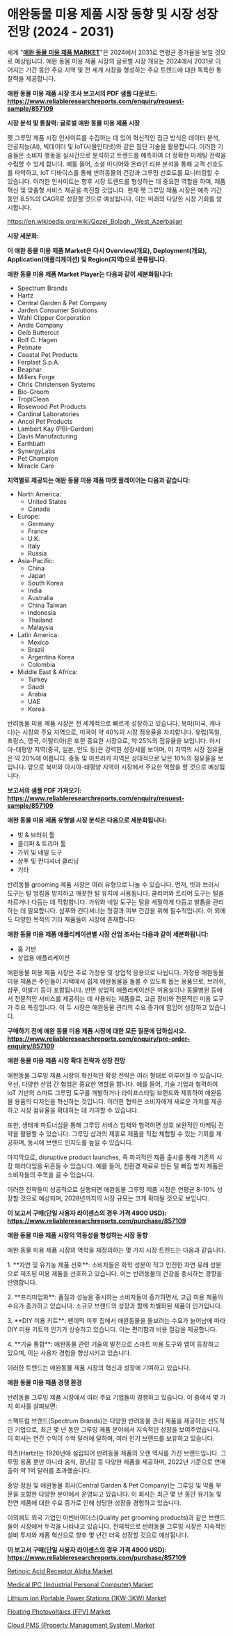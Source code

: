 <p><h1>애완동물 미용 제품 시장 동향 및 시장 성장 전망 (2024 - 2031)</h1></p><p>세계 "<strong><a href="https://www.reliableresearchreports.com/pet-grooming-products-r857109?utm_campaign=105&utm_medium=8&utm_source=Github&utm_content=ia&utm_term=08102024&utm_id=pet-grooming-products">애완 동물 미용 제품 MARKET</a></strong>"은 2024에서 2031로 연평균 증가율을 보일 것으로 예상됩니다. 애완 동물 미용 제품 시장의 글로벌 시장 개요는 2024에서 2031로 이어지는 기간 동안 주요 지역 및 전 세계 시장을 형성하는 주요 트렌드에 대한 독특한 통찰력을 제공합니다.</p>
<p><strong>애완 동물 미용 제품 시장 조사 보고서의 PDF 샘플 다운로드: <a href="https://www.reliableresearchreports.com/enquiry/request-sample/857109?utm_campaign=105&utm_medium=8&utm_source=Github&utm_content=ia&utm_term=08102024&utm_id=pet-grooming-products">https://www.reliableresearchreports.com/enquiry/request-sample/857109</a></strong></p>
<p><strong>시장 분석 및 통찰력: 글로벌 애완 동물 미용 제품 시장</strong></p>
<p><p>펫 그루밍 제품 시장 인사이트를 수집하는 데 있어 혁신적인 접근 방식은 데이터 분석, 인공지능(AI), 빅데이터 및 IoT(사물인터넷)와 같은 첨단 기술을 활용합니다. 이러한 기술들은 소비자 행동을 실시간으로 분석하고 트렌드를 예측하여 더 정확한 마케팅 전략을 수립할 수 있게 합니다. 예를 들어, 소셜 미디어와 온라인 리뷰 분석을 통해 고객 선호도를 파악하고, IoT 디바이스를 통해 반려동물의 건강과 그루밍 선호도를 모니터링할 수 있습니다. 이러한 인사이트는 향후 시장 트렌드를 형성하는 데 중요한 역할을 하여, 제품 혁신 및 맞춤형 서비스 제공을 촉진할 것입니다. 현재 펫 그루밍 제품 시장은 예측 기간 동안 8.5%의 CAGR로 성장할 것으로 예상됩니다. 이는 미래의 다양한 시장 기회를 암시합니다.</p></p>
<p><a href="%7CAUTHORITHY_DOMAIN_URL%7C?utm_campaign=105&utm_medium=8&utm_source=Github&utm_content=ia&utm_term=08102024&utm_id=pet-grooming-products">https://en.wikipedia.org/wiki/Qezel_Bolagh,_West_Azerbaijan</a></p>
<p><strong>시장 세분화:</strong></p>
<p><strong>이 애완 동물 미용 제품 Market은 다시 Overview(개요), Deployment(개요), Application(애플리케이션) 및 Region(지역)으로 분류됩니다.</strong></p>
<p><strong>애완 동물 미용 제품 Market Player는 다음과 같이 세분화됩니다:</strong></p>
<p><ul><li>Spectrum Brands</li><li>Hartz</li><li>Central Garden & Pet Company</li><li>Jarden Consumer Solutions</li><li>Wahl Clipper Corporation</li><li>Andis Company</li><li>Geib Buttercut</li><li>Rolf C. Hagen</li><li>Petmate</li><li>Coastal Pet Products</li><li>Ferplast S.p.A.</li><li>Beaphar</li><li>Millers Forge</li><li>Chris Christensen Systems</li><li>Bio-Groom</li><li>TropiClean</li><li>Rosewood Pet Products</li><li>Cardinal Laboratories</li><li>Ancol Pet Products</li><li>Lambert Kay (PBI-Gordon)</li><li>Davis Manufacturing</li><li>Earthbath</li><li>SynergyLabs</li><li>Pet Champion</li><li>Miracle Care</li></ul></p>
<p><strong>지역별로 제공되는 애완 동물 미용 제품 마켓 플레이어는 다음과 같습니다:</strong></p>
<p><ul>
    <li>
        North America:
        <ul>
            <li>United States</li>
            <li>Canada</li>
        </ul>
    </li>
    <li>
        Europe:
        <ul>
            <li>Germany</li>
            <li>France</li>
            <li>U.K.</li>
            <li>Italy</li>
            <li>Russia</li>
        </ul>
    </li>
    <li>
        Asia-Pacific:
        <ul>
            <li>China</li>
            <li>Japan</li>
            <li>South Korea</li>
            <li>India</li>
            <li>Australia</li>
            <li>China Taiwan</li>
            <li>Indonesia</li>
            <li>Thailand</li>
            <li>Malaysia</li>
        </ul>
    </li>
    <li>
        Latin America:
        <ul>
            <li>Mexico</li>
            <li>Brazil</li>
            <li>Argentina Korea</li>
            <li>Colombia</li>
        </ul>
    </li>
    <li>
        Middle East & Africa:
        <ul>
            <li>Turkey</li>
            <li>Saudi</li>
            <li>Arabia</li>
            <li>UAE</li>
            <li>Korea</li>
        </ul>
    </li>
    </ul></p>
<p><p>반려동물 미용 제품 시장은 전 세계적으로 빠르게 성장하고 있습니다. 북미(미국, 캐나다)는 시장의 주요 지역으로, 미국이 약 40%의 시장 점유율을 차지합니다. 유럽(독일, 프랑스, 영국, 이탈리아)은 또한 중요한 시장으로, 약 25%의 점유율을 보입니다. 아시아-태평양 지역(중국, 일본, 인도 등)은 강력한 성장세를 보이며, 이 지역의 시장 점유율은 약 20%에 이릅니다. 중동 및 아프리카 지역은 상대적으로 낮은 10%의 점유율을 보입니다. 앞으로 북미와 아시아-태평양 지역이 시장에서 주요한 역할을 할 것으로 예상됩니다.</p></p>
<p><strong>보고서의 샘플 PDF 가져오기: <a href="https://www.reliableresearchreports.com/enquiry/request-sample/857109?utm_campaign=105&utm_medium=8&utm_source=Github&utm_content=ia&utm_term=08102024&utm_id=pet-grooming-products">https://www.reliableresearchreports.com/enquiry/request-sample/857109</a></strong></p>
<p><strong>애완 동물 미용 제품 유형별 시장 분석은 다음으로 세분화됩니다:</strong></p>
<p><ul><li>빗 & 브러쉬 툴</li><li>클리퍼 & 트리머 툴</li><li>가위 및 네일 도구</li><li>샴푸 및 컨디셔너 클리닝</li><li>기타</li></ul></p>
<p><p>반려동물 grooming 제품 시장은 여러 유형으로 나눌 수 있습니다. 먼저, 빗과 브러시 도구는 털 엉킴을 방지하고 깨끗한 털 유지에 사용됩니다. 클리퍼와 트리머 도구는 털을 자르거나 다듬는 데 적합합니다. 가위와 네일 도구는 털을 세밀하게 다듬고 발톱을 관리하는 데 필요합니다. 샴푸와 컨디셔너는 청결과 피부 건강을 위해 필수적입니다. 이 외에도 다양한 목적의 기타 제품들이 시장에 존재합니다.</p></p>
<p><strong>애완 동물 미용 제품 애플리케이션별 시장 산업 조사는 다음과 같이 세분화됩니다:</strong></p>
<p><ul><li>홈 기반</li><li>상업용 애플리케이션</li></ul></p>
<p><p>애완동물 미용 제품 시장은 주로 가정용 및 상업적 응용으로 나뉩니다. 가정용 애완동물 미용 제품은 주인들이 자택에서 쉽게 애완동물을 돌볼 수 있도록 돕는 용품으로, 브러쉬, 샴푸, 이발기 등이 포함됩니다. 반면 상업적 애플리케이션은 미용실이나 동물병원 등에서 전문적인 서비스를 제공하는 데 사용되는 제품들로, 고급 장비와 전문적인 미용 도구가 주요 특징입니다. 이 두 시장은 애완동물 관리의 수요 증가에 힘입어 성장하고 있습니다.</p></p>
<p><strong>구매하기 전에 애완 동물 미용 제품 시장에 대한 모든 질문에 답하십시오. <a href="https://www.reliableresearchreports.com/enquiry/pre-order-enquiry/857109?utm_campaign=105&utm_medium=8&utm_source=Github&utm_content=ia&utm_term=08102024&utm_id=pet-grooming-products">https://www.reliableresearchreports.com/enquiry/pre-order-enquiry/857109</a></strong></p>
<p><strong>애완 동물 미용 제품 시장 확대 전략과 성장 전망</strong></p>
<p><p>애완동물 그루밍 제품 시장의 혁신적인 확장 전략은 여러 형태로 이루어질 수 있습니다. 우선, 다양한 산업 간 협업은 중요한 역할을 합니다. 예를 들어, 기술 기업과 협력하여 IoT 기반의 스마트 그루밍 도구를 개발하거나 라이프스타일 브랜드와 제휴하여 애완동물 용품의 디자인을 혁신하는 것입니다. 이러한 협력은 소비자에게 새로운 가치를 제공하고 시장 점유율을 확대하는 데 기여할 수 있습니다.</p><p>또한, 생태계 파트너십을 통해 그루밍 서비스 업체와 협력하면 상호 보완적인 마케팅 전략을 활용할 수 있습니다. 그루밍 샵과의 제휴로 제품을 직접 체험할 수 있는 기회를 제공하며, 동시에 브랜드 인지도를 높일 수 있습니다.</p><p>마지막으로, disruptive product launches, 즉 파괴적인 제품 출시를 통해 기존의 시장 패러다임을 뒤흔들 수 있습니다. 예를 들어, 친환경 재료로 만든 털 빠짐 방지 제품은 소비자들의 주목을 끌 수 있습니다.</p><p>이러한 전략들이 성공적으로 실행되면 애완동물 그루밍 제품 시장은 연평균 8-10% 성장할 것으로 예상되며, 2028년까지의 시장 규모는 크게 확대될 것으로 보입니다.</p></p>
<p><strong>이 보고서 구매(단일 사용자 라이센스의 경우 가격 4900 USD): <a href="https://www.reliableresearchreports.com/purchase/857109?utm_campaign=105&utm_medium=8&utm_source=Github&utm_content=ia&utm_term=08102024&utm_id=pet-grooming-products">https://www.reliableresearchreports.com/purchase/857109</a></strong></p>
<p><strong>애완 동물 미용 제품 시장의 역동성을 형성하는 시장 동향</strong></p>
<p><p>애완 동물 미용 제품 시장의 역학을 재정의하는 몇 가지 시장 트렌드는 다음과 같습니다.</p><p>1. **자연 및 유기농 제품 선호**: 소비자들은 화학 성분이 적고 안전한 자연 유래 성분으로 제조된 미용 제품을 선호하고 있습니다. 이는 반려동물의 건강을 중시하는 경향을 반영합니다.</p><p>2. **프리미엄화**: 품질과 성능을 중시하는 소비자들이 증가하면서, 고급 미용 제품의 수요가 증가하고 있습니다. 소규모 브랜드의 성장과 함께 차별화된 제품이 인기입니다.</p><p>3. **DIY 미용 키트**: 팬데믹 이후 집에서 애완동물을 돌보려는 수요가 늘어남에 따라 DIY 미용 키트의 인기가 상승하고 있습니다. 이는 편리함과 비용 절감을 제공합니다.</p><p>4. **기술 통합**: 애완동물 관련 기술의 발전으로 스마트 미용 도구와 앱이 등장하고 있으며, 이는 사용자 경험을 향상시키고 있습니다.</p><p>이러한 트렌드는 애완동물 제품 시장의 혁신과 성장에 기여하고 있습니다.</p></p>
<p><strong>애완 동물 미용 제품 경쟁 환경</strong></p>
<p><p>반려동물 그루밍 제품 시장에서 여러 주요 기업들이 경쟁하고 있습니다. 이 중에서 몇 가지 회사를 살펴보면:</p><p>스펙트럼 브랜드(Spectrum Brands)는 다양한 반려동물 관리 제품을 제공하는 선도적인 기업으로, 최근 몇 년 동안 그루밍 제품 분야에서 지속적인 성장을 보여주었습니다. 이 회사는 연간 수익이 수억 달러에 달하며, 여러 인기 브랜드를 보유하고 있습니다.</p><p>하츠(Hartz)는 1926년에 설립되어 반려동물 제품의 오랜 역사를 가진 브랜드입니다. 그루밍 용품 뿐만 아니라 음식, 장난감 등 다양한 제품을 제공하며, 2022년 기준으로 연매출이 약 1억 달러를 초과했습니다.</p><p>중앙 정원 및 애완동물 회사(Central Garden & Pet Company)는 그루밍 및 약품 부문을 포함한 다양한 분야에서 운영되고 있습니다. 이 회사는 최근 몇 년 동안 유기농 및 천연 제품에 대한 수요 증가로 인해 상당한 성장을 경험하고 있습니다.</p><p>이외에도 외국 기업인 아빈바이더스(Quality pet grooming products)과 같은 브랜드들이 시장에서 두각을 나타내고 있습니다. 전체적으로 반려동물 그루밍 시장은 지속적인 설비 투자와 제품 혁신으로 향후 몇 년간 더욱 성장할 것으로 예상됩니다.</p></p>
<p><strong>이 보고서 구매(단일 사용자 라이센스의 경우 가격 4900 USD): <a href="https://www.reliableresearchreports.com/purchase/857109?utm_campaign=105&utm_medium=8&utm_source=Github&utm_content=ia&utm_term=08102024&utm_id=pet-grooming-products">https://www.reliableresearchreports.com/purchase/857109</a></strong></p>
<p><p><a href="https://www.linkedin.com/pulse/influencing-factors-retinoic-acid-receptor-alpha-market-insights-ywjgf?utm_campaign=105&utm_medium=8&utm_source=Github&utm_content=ia&utm_term=08102024&utm_id=pet-grooming-products">Retinoic Acid Receptor Alpha Market</a></p><p><a href="https://github.com/arionmp/Market-Research-Report-List-5/blob/main/medical-ipc-industrial-personal-computer-market.md?utm_campaign=105&utm_medium=8&utm_source=Github&utm_content=ia&utm_term=08102024&utm_id=pet-grooming-products">Medical IPC (Industrial Personal Computer) Market</a></p><p><a href="https://issuu.com/reportprime-2/docs/lithium-ion-portable-power-stations_89b903392b5a10?utm_campaign=105&utm_medium=8&utm_source=Github&utm_content=ia&utm_term=08102024&utm_id=pet-grooming-products">Lithium Ion Portable Power Stations (1KW-3KW) Market</a></p><p><a href="https://issuu.com/reportprime-2/docs/floating-photovoltaics-fpv-market-s_3d19eaceabf798?utm_campaign=105&utm_medium=8&utm_source=Github&utm_content=ia&utm_term=08102024&utm_id=pet-grooming-products">Floating Photovoltaics (FPV) Market</a></p><p><a href="https://github.com/petbigbeepjn/Market-Research-Report-List-1/blob/main/cloud-pms-property-management-system-market.md?utm_campaign=105&utm_medium=8&utm_source=Github&utm_content=ia&utm_term=08102024&utm_id=pet-grooming-products">Cloud PMS (Property Management System) Market</a></p></p>